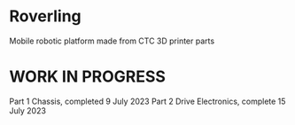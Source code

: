 # Roverling
Mobile robotic platform made from CTC 3D printer parts

# WORK IN PROGRESS
Part 1 Chassis, completed 9 July 2023
Part 2 Drive Electronics, complete 15 July 2023
